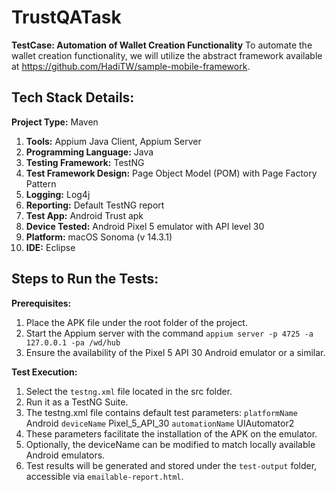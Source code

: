 # TrustQATask

**TestCase: Automation of Wallet Creation Functionality**
To automate the wallet creation functionality, we will utilize the abstract framework available at https://github.com/HadiTW/sample-mobile-framework.

## Tech Stack Details:
**Project Type:** Maven

1) **Tools:** Appium Java Client, Appium Server
2) **Programming Language:** Java
3) **Testing Framework:** TestNG
4) **Test Framework Design:** Page Object Model (POM) with Page Factory Pattern
5) **Logging:** Log4j
6) **Reporting:** Default TestNG report
7) **Test App:** Android Trust apk
8) **Device Tested:** Android Pixel 5 emulator with API level 30
9) **Platform:** macOS Sonoma (v 14.3.1)
10) **IDE:** Eclipse

## Steps to Run the Tests:

**Prerequisites:**

1) Place the APK file under the root folder of the project.
2) Start the Appium server with the command `appium server -p 4725 -a 127.0.0.1 -pa /wd/hub`
3) Ensure the availability of the Pixel 5 API 30 Android emulator or a similar.
   
**Test Execution:**
1) Select the `testng.xml` file located in the src folder.
2) Run it as a TestNG Suite.
3) The testng.xml file contains default test parameters:
    `platformName` Android
    `deviceName` Pixel_5_API_30
    `automationName` UIAutomator2
4) These parameters facilitate the installation of the APK on the emulator.
5) Optionally, the deviceName can be modified to match locally available Android emulators.
6) Test results will be generated and stored under the `test-output` folder, accessible via `emailable-report.html`.
